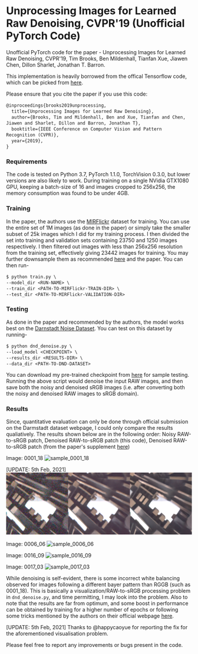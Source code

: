 # Unprocessing Images for Learned Raw Denoising, CVPR'19 (Unofficial PyTorch Code)
Unofficial PyTorch code for the paper - Unprocessing Images for Learned Raw Denoising, CVPR'19, Tim Brooks, Ben Mildenhall, Tianfan Xue, Jiawen Chen, Dillon Sharlet, Jonathan T. Barron. 

This implementation is heavily borrowed from the offical Tensorflow code, which can be picked from [here](https://github.com/google-research/google-research/tree/master/unprocessing). 

Please ensure that you cite the paper if you use this code:
```
@inproceedings{brooks2019unprocessing,
  title={Unprocessing Images for Learned Raw Denoising},
  author={Brooks, Tim and Mildenhall, Ben and Xue, Tianfan and Chen, Jiawen and Sharlet, Dillon and Barron, Jonathan T},
  booktitle={IEEE Conference on Computer Vision and Pattern Recognition (CVPR)},
  year={2019},
}
```
### Requirements
The code is tested on Python 3.7, PyTorch 1.1.0, TorchVision 0.3.0, but lower versions are also likely to work. During training on a single NVidia GTX1080 GPU, keeping a batch-size of 16 and images cropped to 256x256, the memory consumption was found to be under 4GB. 

### Training
In the paper, the authors use the [MIRFlickr](https://press.liacs.nl/mirflickr/) dataset for training. You can use the entire set of 1M images (as done in the paper) or simply take the smaller subset of 25k images which I did for my training process. I then divided the set into training and validation sets containing 23750 and 1250 images respectively. I then filtered out images with less than 256x256 resolution from the training set, effectively giving 23442 images for training. You may further downsample them as recommended [here](https://github.com/google-research/google-research/tree/master/unprocessing) and the paper. You can then run-
```
$ python train.py \
--model_dir <RUN-NAME> \
--train_dir <PATH-TO-MIRFlickr-TRAIN-DIR> \
--test_dir <PATH-TO-MIRFlickr-VALIDATION-DIR>
```
### Testing
As done in the paper and recommended by the authors, the model works best on the [Darnstadt Noise Dataset](https://noise.visinf.tu-darmstadt.de/). You can test on this dataset by running-
```
$ python dnd_denoise.py \
--load_model <CHECKPOINT> \
--results_dir <RESULTS-DIR> \
--data_dir <PATH-TO-DND-DATASET>
```
You can download my pre-trained checkpoint from [here](https://www.dropbox.com/sh/y0ceokhvcpzqxsd/AACg2P3gryRL5VAnixeZ7QfLa?dl=0) for sample testing. Running the above script would denoise the input RAW images, and then save both the noisy and denoised sRGB images (i.e. after converting both the noisy and denoised RAW images to sRGB domain). 

### Results
Since, quantitative evaluation can only be done through official submission on the Darmstadt dataset webpage, I could only compare the results qualiatively. The results shown below are in the following order: Noisy RAW-to-sRGB patch, Denoised RAW-to-sRGB patch (this code), Denoised RAW-to-sRGB patch (from the paper's supplement [here](http://timothybrooks.com/tech/unprocessing/darmstadt-supp/))

Image: 0001_18
![sample_0001_18](images/0001_18_f.png)

[UPDATE: 5th Feb, 2021]
![](images/0001_18_f2.png)

Image: 0006_06
![sample_0006_06](images/0006_06_f.png)

Image: 0016_09
![sample_0016_09](images/0016_09_f.png)

Image: 0017_03
![sample_0017_03](images/0017_03_f.png)

While denoising is self-evident, there is some incorrect white balancing observed for images following a different bayer pattern than RGGB (such as 0001_18). This is basically a visualization/RAW-to-sRGB processing problem in ```dnd_denoise.py```, and time permitting, I may look into the problem. Also to note that the results are far from optimum, and some boost in performance can be obtained by training for a higher number of epochs or following some tricks mentioned by the authors on their official webpage [here](https://github.com/google-research/google-research/tree/master/unprocessing).   

[UPDATE: 5th Feb, 2021]
Thanks to @happycaoyue for reporting the fix for the aforementioned visualisation problem. 

Please feel free to report any improvements or bugs present in the code. 

